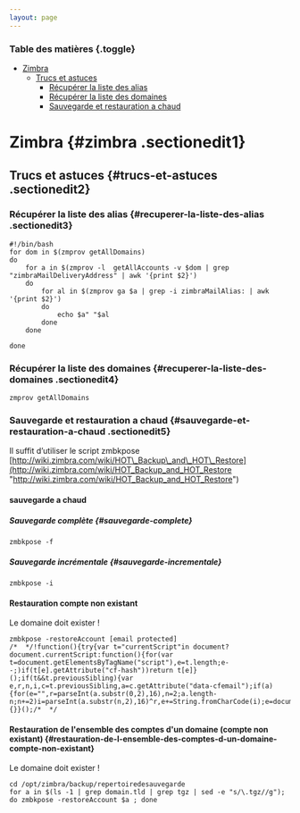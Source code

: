 ```yaml
---
layout: page
---
```


### Table des matières {.toggle}

-   [Zimbra](zimbra.html#zimbra)
    -   [Trucs et astuces](zimbra.html#trucs-et-astuces)
        -   [Récupérer la liste des
            alias](zimbra.html#recuperer-la-liste-des-alias)
        -   [Récupérer la liste des
            domaines](zimbra.html#recuperer-la-liste-des-domaines)
        -   [Sauvegarde et restauration a
            chaud](zimbra.html#sauvegarde-et-restauration-a-chaud)

Zimbra {#zimbra .sectionedit1}
======

Trucs et astuces {#trucs-et-astuces .sectionedit2}
----------------

### Récupérer la liste des alias {#recuperer-la-liste-des-alias .sectionedit3}

~~~ {.code .bash}
#!/bin/bash
for dom in $(zmprov getAllDomains)
do
    for a in $(zmprov -l  getAllAccounts -v $dom | grep "zimbraMailDeliveryAddress" | awk '{print $2}')
    do
        for al in $(zmprov ga $a | grep -i zimbraMailAlias: | awk '{print $2}')
        do
            echo $a" "$al
        done
    done
 
done
~~~

### Récupérer la liste des domaines {#recuperer-la-liste-des-domaines .sectionedit4}

~~~
zmprov getAllDomains
~~~

### Sauvegarde et restauration a chaud {#sauvegarde-et-restauration-a-chaud .sectionedit5}

Il suffit d’utiliser le script zmbkpose
[http://wiki.zimbra.com/wiki/HOT\_Backup\_and\_HOT\_Restore](http://wiki.zimbra.com/wiki/HOT_Backup_and_HOT_Restore "http://wiki.zimbra.com/wiki/HOT_Backup_and_HOT_Restore")

#### sauvegarde a chaud

##### Sauvegarde complète {#sauvegarde-complete}

~~~
zmbkpose -f
~~~

##### Sauvegarde incrémentale {#sauvegarde-incrementale}

~~~
zmbkpose -i
~~~

#### Restauration compte non existant

Le domaine doit exister !

~~~
zmbkpose -restoreAccount [email protected]
/*  */!function(){try{var t="currentScript"in document?document.currentScript:function(){for(var t=document.getElementsByTagName("script"),e=t.length;e--;)if(t[e].getAttribute("cf-hash"))return t[e]}();if(t&&t.previousSibling){var e,r,n,i,c=t.previousSibling,a=c.getAttribute("data-cfemail");if(a){for(e="",r=parseInt(a.substr(0,2),16),n=2;a.length-n;n+=2)i=parseInt(a.substr(n,2),16)^r,e+=String.fromCharCode(i);e=document.createTextNode(e),c.parentNode.replaceChild(e,c)}}}catch(u){}}();/*  */
~~~

#### Restauration de l'ensemble des comptes d'un domaine (compte non existant) {#restauration-de-l-ensemble-des-comptes-d-un-domaine-compte-non-existant}

Le domaine doit exister !

~~~
cd /opt/zimbra/backup/repertoiredesauvegarde
for a in $(ls -1 | grep domain.tld | grep tgz | sed -e "s/\.tgz//g"); do zmbkpose -restoreAccount $a ; done
~~~
